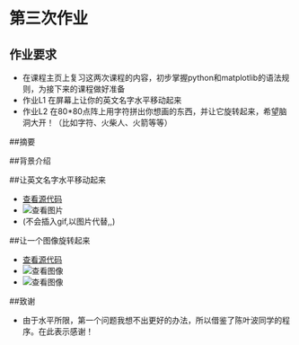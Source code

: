 # 第三次作业

## 作业要求
* 在课程主页上复习这两次课程的内容，初步掌握python和matplotlib的语法规则，为接下来的课程做好准备
* 作业L1 在屏幕上让你的英文名字水平移动起来
* 作业L2 在80*80点阵上用字符拼出你想画的东西，并让它旋转起来，希望脑洞大开！（比如字符、火柴人、火箭等等）

##摘要

##背景介绍

##让英文名字水平移动起来
* [查看源代码](https://github.com/chunx1ng/computational_physics_N2014301890026/blob/master/Exercise_03-Let-your-name-move-Let-an-object-spin/ex03_1.py)
* ![查看图片](http://a3.qpic.cn/psb?/V14dvOL90MQVdu/lRZghWBe0gAJRkidZXetbfeOQl3t89XUCR2AeWZeCAQ!/b/dK0AAAAAAAAA&bo=WwNTAQAAAAADByg!&rf=viewer_4)
* (不会插入gif,以图片代替,,)

##让一个图像旋转起来
* [查看源代码](https://github.com/chunx1ng/computational_physics_N2014301890026/blob/master/Exercise_03-Let-your-name-move-Let-an-object-spin/ex03_2.py)
* ![查看图像](http://a2.qpic.cn/psb?/V14dvOL90MQVdu/tPr*fF*C4QJS*iTxusz4fmReLbTK8Myf4FkSR73bVQ0!/b/dLIAAAAAAAAA&bo=5wI2AQAAAAADB*A!&rf=viewer_4)
* ![查看图像](http://a1.qpic.cn/psb?/V14dvOL90MQVdu/LdUpNQb0LsnD2PzB8KTsUjtkuiwx6URXg6JZIBx3jCk!/b/dPYAAAAAAAAA&bo=4gI5AQAAAAADAP0!&rf=viewer_4)

##致谢
* 由于水平所限，第一个问题我想不出更好的办法，所以借鉴了陈叶波同学的程序。在此表示感谢！
